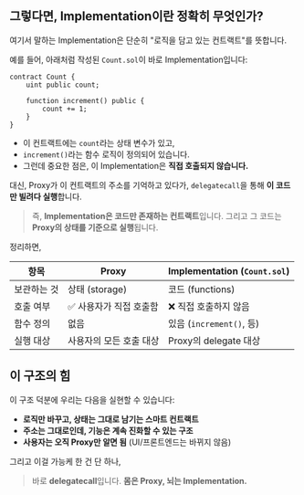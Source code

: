 ## 그렇다면, **Implementation이란 정확히 무엇인가?**

여기서 말하는 Implementation은
단순히 "로직을 담고 있는 컨트랙트"를 뜻합니다.

예를 들어, 아래처럼 작성된 `Count.sol`이 바로 Implementation입니다:

```solidity
contract Count {
    uint public count;

    function increment() public {
        count += 1;
    }
}
```

- 이 컨트랙트에는 `count`라는 상태 변수가 있고,
- `increment()`라는 함수 로직이 정의되어 있습니다.
- 그런데 중요한 점은, 이 Implementation은 **직접 호출되지 않습니다.**

대신, Proxy가 이 컨트랙트의 주소를 기억하고 있다가,
`delegatecall`을 통해 **이 코드만 빌려다 실행**합니다.

> 즉, **Implementation은 코드만 존재하는 컨트랙트**입니다.
> 그리고 그 코드는 **Proxy의 상태를 기준으로 실행**됩니다.

정리하면,

| 항목        | Proxy                   | Implementation (`Count.sol`) |
| ----------- | ----------------------- | ---------------------------- |
| 보관하는 것 | 상태 (storage)          | 코드 (functions)             |
| 호출 여부   | ✅ 사용자가 직접 호출함 | ❌ 직접 호출하지 않음        |
| 함수 정의   | 없음                    | 있음 (`increment()`, 등)     |
| 실행 대상   | 사용자의 모든 호출 대상 | Proxy의 delegate 대상        |

## 이 구조의 힘

이 구조 덕분에 우리는 다음을 실현할 수 있습니다:

- **로직만 바꾸고, 상태는 그대로 남기는 스마트 컨트랙트**
- **주소는 그대로인데, 기능은 계속 진화할 수 있는 구조**
- **사용자는 오직 Proxy만 알면 됨** (UI/프론트엔드는 바뀌지 않음)

그리고 이걸 가능케 한 건 단 하나,

> 바로 **delegatecall**입니다.
> **몸은 Proxy, 뇌는 Implementation.**

